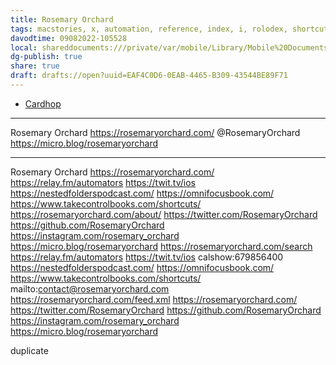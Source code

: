 ```yaml
---
title: Rosemary Orchard
tags: macstories, x, automation, reference, index, i, rolodex, shortcuts, correspondence
davodtime: 09082022-105528
local: shareddocuments:///private/var/mobile/Library/Mobile%20Documents/iCloud~md~obsidian/Documents/OBSHIDDIAN/drafts/EAF4C0D6-0EAB-4465-B309-43544BE89F71.md
dg-publish: true
share: true
draft: drafts://open?uuid=EAF4C0D6-0EAB-4465-B309-43544BE89F71
---
```


- [Cardhop](x-cardhop://show?id=contact:B41A458B-3969-480D-85CB-5141957A60D7&contact=Rosemary%20Orchard)

---
Rosemary Orchard
https://rosemaryorchard.com/
@RosemaryOrchard
https://micro.blog/rosemaryorchard

---

Rosemary Orchard
https://rosemaryorchard.com/
https://relay.fm/automators
https://twit.tv/ios
https://nestedfolderspodcast.com/
https://omnifocusbook.com/
https://www.takecontrolbooks.com/shortcuts/
https://rosemaryorchard.com/about/
https://twitter.com/RosemaryOrchard
https://github.com/RosemaryOrchard
https://instagram.com/rosemary_orchard
https://micro.blog/rosemaryorchard
https://rosemaryorchard.com/search
https://relay.fm/automators
https://twit.tv/ios
calshow:679856400
https://nestedfolderspodcast.com/
https://omnifocusbook.com/
https://www.takecontrolbooks.com/shortcuts/
mailto:contact@rosemaryorchard.com
https://rosemaryorchard.com/feed.xml
https://rosemaryorchard.com/
https://twitter.com/RosemaryOrchard
https://github.com/RosemaryOrchard
https://instagram.com/rosemary_orchard
https://micro.blog/rosemaryorchard

duplicate